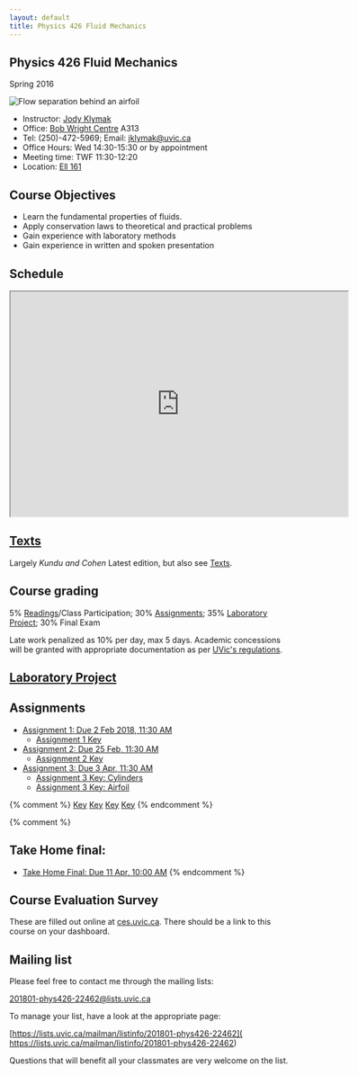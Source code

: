 ```yaml
---
layout: default
title: Physics 426 Fluid Mechanics
---
```


## Physics 426 Fluid Mechanics

Spring 2016


![Flow separation behind an airfoil](./figs/Flow_separation.jpg)


  - Instructor: [Jody Klymak](http://web.uvic.ca/~jklymak)
  - Office: [Bob Wright Centre](http://www.uvic.ca/buildings/sci.html) A313
  - Tel: (250)-472-5969; Email: [jklymak@uvic.ca](mailto:jklymak@uvic.ca)
  - Office Hours: Wed 14:30-15:30 or by appointment
  - Meeting time:  TWF 11:30-12:20
  - Location:  [Ell 161](http://www.uvic.ca/home/about/campus-info/maps/maps/ell.php)

## Course Objectives ##

  - Learn the fundamental properties of fluids.
  - Apply conservation laws to theoretical and practical problems
  - Gain experience with laboratory methods
  - Gain experience in written and spoken presentation


## Schedule

<iframe width="600px" height="400px" src="https://docs.google.com/spreadsheets/d/e/2PACX-1vR7J7yu4NBO7ciH3RHrnsIfVau9djN1nIUci8pRak5ml6ZMXC2G2xf88FroSfNOnAmbVhZsWMhsxm6-/pubhtml?gid=0&amp;single=true&amp;widget=true&amp;headers=false"></iframe>

## [Texts](./Texts/)

Largely *Kundu and Cohen* Latest edition, but also see [Texts](./Texts/).  

## Course grading

5% [Readings](./Readings/)/Class Participation; 30% [Assignments](#Assignments); 35% [Laboratory Project](./LabProject/); 30% Final Exam

Late work penalized as 10% per day, max 5 days.  Academic concessions will be granted
with appropriate documentation as per [UVic's regulations](http://www.uvic.ca/registrar/students/policies/appeals/rac-request.php).

## [Laboratory Project](./LabProject/)

## Assignments

  - [Assignment 1: Due 2 Feb 2018, 11:30 AM](./Assignments/Assignment1.pdf)
    - [Assignment 1 Key](./Assignments/Assignment1Key.pdf)
  - [Assignment 2: Due 25 Feb, 11:30 AM](./Assignments/Assignment2.pdf)   
    - [Assignment 2 Key](./Assignments/Assignment2Key.html)
  - [Assignment 3: Due 3 Apr, 11:30 AM](./Assignments/Assignment3.pdf)    
    - [Assignment 3 Key: Cylinders](./Assignments/LaplaceSolution.pdf)
    - [Assignment 3 Key: Airfoil](./Assignments/AirfoilPS4.pdf)


{% comment %}
[Key](./Assignments/Assignment1Key.pdf)
[Key](./Assignments/Assignment2Key.pdf)
[Key](./Assignments/Assignment3Key.pdf)
[Key](./Assignments/Assignment4Foil.pdf)
{% endcomment %}

{% comment %}
## Take Home final:

- [Take Home Final: Due 11 Apr, 10:00 AM](./Assignments/TakeHome2017.pdf)
{% endcomment %}

## Course Evaluation Survey

These are filled out online at [ces.uvic.ca](http://ces.uvic.ca).  There should be a link to this course on your dashboard.

## Mailing list

Please feel free to contact me through the mailing lists:

[201801-phys426-22462@lists.uvic.ca](mailto:201801-phys426-22462@lists.uvic.ca)

To manage your list, have a look at the appropriate page:

[https://lists.uvic.ca/mailman/listinfo/201801-phys426-22462]( https://lists.uvic.ca/mailman/listinfo/201801-phys426-22462)

Questions that will benefit all your classmates are very welcome on
the list.
